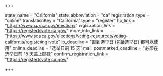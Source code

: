 +++

state_name = "California"
state_abbreviation = "ca"
registration_type = "online"
translationKey = "California"
type = "register"
hp_link = "https://www.sos.ca.gov/elections"
registration_link = "https://registertovote.ca.gov/"
more_info_link = "https://www.sos.ca.gov/elections/voting-resources/voting-california/registering-vote"
ip_deadline = "直到选举日 (包括选举日) 都可以使用"
online_deadline = "选举日前 15 天"
mail_postmarked_deadline = "必须在选举日前 15 天盖上邮戳"
confirm_registration_link = "https://registertovote.ca.gov/"

+++